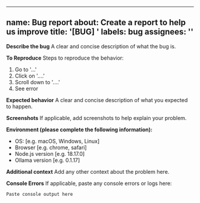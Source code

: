 
---
name: Bug report
about: Create a report to help us improve
title: '[BUG] '
labels: bug
assignees: ''
---

**Describe the bug**
A clear and concise description of what the bug is.

**To Reproduce**
Steps to reproduce the behavior:
1. Go to '...'
2. Click on '....'
3. Scroll down to '....'
4. See error

**Expected behavior**
A clear and concise description of what you expected to happen.

**Screenshots**
If applicable, add screenshots to help explain your problem.

**Environment (please complete the following information):**
- OS: [e.g. macOS, Windows, Linux]
- Browser [e.g. chrome, safari]
- Node.js version [e.g. 18.17.0]
- Ollama version [e.g. 0.1.17]

**Additional context**
Add any other context about the problem here.

**Console Errors**
If applicable, paste any console errors or logs here:
```
Paste console output here
```
